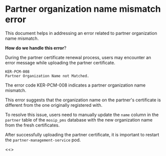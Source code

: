 # Partner organization name mismatch error

This document helps in addressing an error related to partner organization name mismatch.

**How do we handle this error**?

During the partner certificate renewal process, users may encounter an error message while uploading the partner certificate. 

```
KER-PCM-008 
Partner Organization Name not Matched.
```

The error code KER-PCM-008 indicates a partner organization name mismatch.

This error suggests that the organization name on the partner's certificate is different from the one originally registered with.

To resolve this issue, users need to manually update the `name` column in the `partner` table of the `mosip_pms` database with the new organization name from the fresh certificates.

After successfully uploading the partner certificate, it is important to restart the `partner-management-service` pod.

<<<image to be inserted>>
